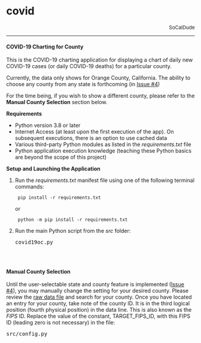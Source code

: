 # covid
<div style="text-align: right;font-size: small">SoCalDude</div>  

---  
#### COVID-19 Charting for County

This is the COVID-19 charting application for displaying a chart of daily new COVID-19 cases (or daily COVID-19 deaths) for a particular county.

Currently, the data only shows for Orange County, California. The ability to choose any county from any state is forthcoming (in [<ins>Issue #4</ins>](https://github.com/SoCalDude/covid/issues/4))

For the time being, if you wish to show a different county, please refer to the **Manual County Selection** section below. 

**Requirements**

- Python version 3.8 or later
- Internet Access (at least upon the first execution of the app). On subsequent executions, there is an option to use cached data
- Various third-party Python modules as listed in the _requirements.txt_ file
- Python application execution knowledge (teaching these Python basics are beyond the scope of this project)

**Setup and Launching the Application**

1. Run the _requirements.txt_ manifest file using one of the following terminal commands:

		pip install -r requirements.txt

	or

		python -m pip install -r requirements.txt
2. Run the main Python script from the _src_ folder:
    <br><pre>covid19oc.py</pre>
<br><br>

**Manual County Selection**
<br><br>
Until the user-selectable state and county feature is implemented ([<ins>Issue #4</ins>](https://github.com/SoCalDude/covid/issues/4)), you may manually change the setting for your desired county. Please review the [<ins>raw data file</ins>](https://raw.githubusercontent.com/nytimes/covid-19-data/master/us-counties.csv) and search for your county. Once you have located an entry for your county, take note of the county ID. It is in the third logical position (fourth physical position) in the data line. This is also known as the _FIPS_ ID. Replace the value of the constant, TARGET_FIPS_ID, with this FIPS ID (leading zero is not necessary) in the file: <pre>src/config.py</pre>
